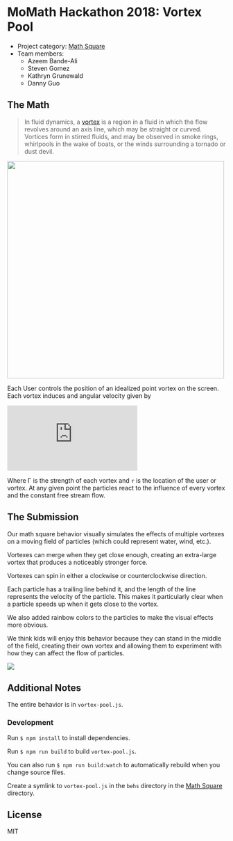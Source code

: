 # MoMath Hackathon 2018: Vortex Pool

* Project category: [Math Square](https://github.com/momath/math-square)
* Team members:
    * Azeem Bande-Ali
    * Steven Gomez
    * Kathryn Grunewald
    * Danny Guo

## The Math

> In fluid dynamics, a [vortex](https://en.wikipedia.org/wiki/Vortex) is a
> region in a fluid in which the flow revolves around an axis line, which may
> be straight or curved. Vortices form in stirred fluids, and may be observed
> in smoke rings, whirlpools in the wake of boats, or the winds surrounding a
> tornado or dust devil.

<img width="500px" src="https://upload.wikimedia.org/wikipedia/commons/thumb/f/fe/Airplane_vortex_edit.jpg/1920px-Airplane_vortex_edit.jpg">


Each User controls the position of an idealized point vortex on the screen. Each vortex induces and angular velocity given by

![equation](http://latex.codecogs.com/gif.latex?V_%5Ctheta%20%3D%20%5Cfrac%7B%5CGamma%7D%7B2%5Cpi%20%5Cleft%20%5C%7C%20r_%7Buser%7D%20-%20r_%7Bvortex%7D%5Cright%5C%7C%7D) 

Where &#915; is the strength of each vortex and `r` is the location of the user or vortex. At any given point the particles react to the influence of every vortex and the constant free stream flow. 

## The Submission

Our math square behavior visually simulates the effects of multiple vortexes
on a moving field of particles (which could represent water, wind, etc.).

Vortexes can merge when they get close enough, creating an extra-large vortex
that produces a noticeably stronger force.

Vortexes can spin in either a clockwise or counterclockwise direction.

Each particle has a trailing line behind it, and the length of the line
represents the velocity of the particle. This makes it particularly clear when
a particle speeds up when it gets close to the vortex.

We also added rainbow colors to the particles to make the visual effects more
obvious.

We think kids will enjoy this behavior because they can stand in the middle of
the field, creating their own vortex and allowing them to experiment with how
they can affect the flow of particles.


<img src="https://i.giphy.com/media/5t0xYGbjTrVsxSmobq/giphy.webp">

## Additional Notes

The entire behavior is in `vortex-pool.js`.

### Development

Run `$ npm install` to install dependencies.

Run `$ npm run build` to build `vortex-pool.js`.

You can also run `$ npm run build:watch` to automatically rebuild when you
change source files.

Create a symlink to `vortex-pool.js` in the `behs` directory in the [Math
Square](https://github.com/momath/math-square) directory.

## License

MIT
